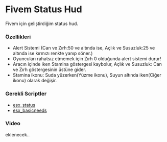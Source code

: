 # Fivem Status Hud
Fivem için geliştirdiğim status hud.

### Özellikleri
* Alert Sistemi (Can ve Zırh:50 ve altında ise, Açlık ve Susuzluk:25 ve altında ise kırmızı renkte yanıp söner.)
* Oyuncuları rahatsız etmemek için Zırh 0 olduğunda alert sistemi durur!
* Aracın içinde iken Stamina göstergesi kaybolur, Açlık ve Susuzluk: Can ve Zırh göstergesinin üstüne gider.
* Stamina ikonu: Suda yüzerken(Yüzme ikonu), Suyun altında iken(Ciğer ikonu) olarak değişir.

### Gerekli Scriptler
- [esx_status](https://github.com/delarmuss/esx_status)
- [esx_basicneeds](https://github.com/delarmuss/esx_basicneeds)

### Video
eklenecek..
